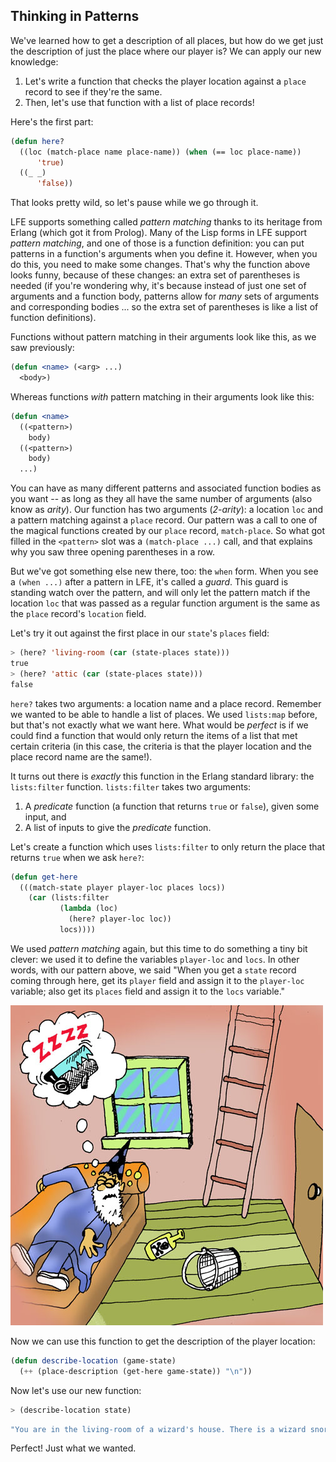 ## Thinking in Patterns

We've learned how to get a description of all places, but how do we get just the description of just the place where our player is? We can apply our new knowledge:

1. Let's write a function that checks the player location against a ``place`` record to see if they're the same.
1. Then, let's use that function with a list of place records!

Here's the first part:

```lisp
(defun here?
  ((loc (match-place name place-name)) (when (== loc place-name))
      'true)
  ((_ _)
      'false))
```

That looks pretty wild, so let's pause while we go through it.

LFE supports something called *pattern matching* thanks to its heritage from Erlang (which got it from Prolog). Many of the Lisp forms in LFE support *pattern matching*, and one of those is a function definition: you can put patterns in a function's arguments when you define it. However, when you do this, you need to make some changes. That's why the function above looks funny, because of these changes: an extra set of parentheses is needed (if you're wondering why, it's because instead of just one set of arguments and a function body, patterns allow for *many* sets of arguments and corresponding bodies ... so the extra set of parentheses is like a list of function definitions).

Functions without pattern matching in their arguments look like this, as we saw previously:

```lisp
(defun <name> (<arg> ...)
  <body>)
```

Whereas functions *with* pattern matching in their arguments look like this:

```lisp
(defun <name>
  ((<pattern>)
    body)
  ((<pattern>)
    body)
  ...)
```

You can have as many different patterns and associated function bodies as you want -- as long as they all have the same number of arguments (also know as *arity*). Our function has two arguments (*2-arity*): a location ``loc`` and a pattern matching against a ``place`` record. Our pattern was a call to one of the magical functions created by our ``place`` record, ``match-place``. So what got filled in the ``<pattern>`` slot was a ``(match-place ...)`` call, and that explains why you saw three opening parentheses in a row.

But we've got something else new there, too: the ``when`` form. When you see a ``(when ...)`` after a pattern in LFE, it's called a *guard*. This guard is standing watch over the pattern, and will only let the pattern match if the location ``loc`` that was passed as a regular function argument is the same as the ``place`` record's ``location`` field.

Let's try it out against the first place in our ``state``'s ``places`` field:

```lisp
> (here? 'living-room (car (state-places state)))
true
> (here? 'attic (car (state-places state)))
false
```

``here?`` takes two arguments: a location name and a place record. Remember we wanted to be able to handle a list of places. We used ``lists:map`` before, but that's not exactly what we want here. What would be *perfect* is if we could find a function that would only return the items of a list that met certain criteria (in this case, the criteria is that the player location and the place record name are the same!).

It turns out there is *exactly* this function in the Erlang standard library: the ``lists:filter`` function. ``lists:filter`` takes two arguments:

1. A *predicate* function (a function that returns ``true`` or ``false``), given some input, and
1. A list of inputs to give the *predicate* function.

Let's create a function which uses ``lists:filter`` to only return the place that returns ``true`` when we ask ``here?``:

```lisp
(defun get-here
  (((match-state player player-loc places locs))
    (car (lists:filter
           (lambda (loc)
             (here? player-loc loc))
           locs))))
```

We used *pattern matching* again, but this time to do something a tiny bit clever: we used it to define the variables ``player-loc`` and ``locs``. In other words, with our pattern above, we said "When you get a ``state`` record coming through here, get its ``player`` field and assign it to the ``player-loc`` variable; also get its ``places`` field and assign it to the ``locs`` variable."

![](../images/living_room.jpg)

Now we can use this function to get the description of the player location:

```lisp
(defun describe-location (game-state)
  (++ (place-description (get-here game-state)) "\n"))
```

Now let's use our new function:

```lisp
> (describe-location state)
```
```lisp
"You are in the living-room of a wizard's house. There is a wizard snoring loudly on the couch."
```

Perfect! Just what we wanted.
